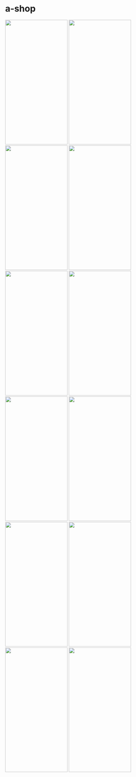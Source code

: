 # a-shop

<div>
<img src="https://user-images.githubusercontent.com/35015159/137810198-9950e97d-e81b-4378-a665-a7468b996f79.png" width="200" height="400"/>
<img src="https://user-images.githubusercontent.com/35015159/137810214-436287de-5bd4-4472-bd0c-a0c93e73b61c.png"  width="200" height="400"/>
  </div>
 <div>
<img src="https://user-images.githubusercontent.com/35015159/137810233-9e29ded8-2325-4cae-9e90-a1cd88e4be77.png" width="200" height="400"/>
<img src="https://user-images.githubusercontent.com/35015159/137810241-ec2afe3c-f478-46b0-a56c-3007f506ff95.png" width="200" height="400"/>
<img src="https://user-images.githubusercontent.com/35015159/137810270-72daeeca-9846-459a-ae5e-72cfa25ef9f0.png"  width="200" height="400"/>
<img src="https://user-images.githubusercontent.com/35015159/137810287-8d66e013-2c11-4122-9977-5a50cd908132.png"  width="200" height="400"/>
<img src="https://user-images.githubusercontent.com/35015159/137810310-0bd16310-8b31-44f0-bf3f-55aa85911967.png"  width="200" height="400"/>
<img src="https://user-images.githubusercontent.com/35015159/137810325-f5d9979f-1dff-4657-ad55-5c15fa9eed3e.png"  width="200" height="400"/>
<img src="https://user-images.githubusercontent.com/35015159/137810387-90d7b5d6-b169-4319-835f-d8054ac1ef4c.png"  width="200" height="400"/>
<img src="https://user-images.githubusercontent.com/35015159/137810340-aab94915-6f5e-4613-a551-a5305c364761.png"  width="200" height="400"/>
<img src="https://user-images.githubusercontent.com/35015159/137810380-e3313cb6-5abe-486c-bb76-1a1736ff51a0.png"  width="200" height="400"/>
<img src="https://user-images.githubusercontent.com/35015159/137810353-adab8bf4-8dd9-4a0f-9259-47bb72f34ff4.png"  width="200" height="400"/>
</div>
